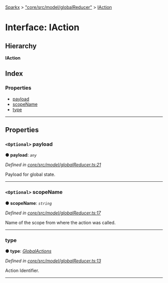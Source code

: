 [Sparkx](../README.md) > ["core/src/model/globalReducer"](../modules/_core_src_model_globalreducer_.md) > [IAction](../interfaces/_core_src_model_globalreducer_.iaction.md)

# Interface: IAction

## Hierarchy

**IAction**

## Index

### Properties

* [payload](_core_src_model_globalreducer_.iaction.md#payload)
* [scopeName](_core_src_model_globalreducer_.iaction.md#scopename)
* [type](_core_src_model_globalreducer_.iaction.md#type)

---

## Properties

<a id="payload"></a>

### `<Optional>` payload

**● payload**: *`any`*

*Defined in [core/src/model/globalReducer.ts:21](https://github.com/pushkar8723/sparkx/blob/54aa3d4/packages/core/src/model/globalReducer.ts#L21)*

Payload for global state.

___
<a id="scopename"></a>

### `<Optional>` scopeName

**● scopeName**: *`string`*

*Defined in [core/src/model/globalReducer.ts:17](https://github.com/pushkar8723/sparkx/blob/54aa3d4/packages/core/src/model/globalReducer.ts#L17)*

Name of the scope from where the action was called.

___
<a id="type"></a>

###  type

**● type**: *[GlobalActions](../enums/_core_src_model_globalreducer_.globalactions.md)*

*Defined in [core/src/model/globalReducer.ts:13](https://github.com/pushkar8723/sparkx/blob/54aa3d4/packages/core/src/model/globalReducer.ts#L13)*

Action Identifier.

___


